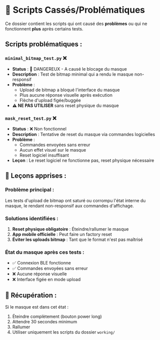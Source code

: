 # 🔴 Scripts Cassés/Problématiques

Ce dossier contient les scripts qui ont causé des **problèmes** ou qui ne fonctionnent **plus** après certains tests.

## Scripts problématiques :

### `minimal_bitmap_test.py` ❌
- **Status** : 🚨 DANGEREUX - A causé le blocage du masque
- **Description** : Test de bitmap minimal qui a rendu le masque non-responsif
- **Problème** : 
  - Upload de bitmap a bloqué l'interface du masque
  - Plus aucune réponse visuelle après exécution
  - Flèche d'upload figée/buggée
- **⚠️ NE PAS UTILISER** sans reset physique du masque

### `mask_reset_test.py` ❌
- **Status** : ❌ Non fonctionnel
- **Description** : Tentative de reset du masque via commandes logicielles
- **Problème** :
  - Commandes envoyées sans erreur
  - Aucun effet visuel sur le masque
  - Reset logiciel insuffisant
- **Leçon** : Le reset logiciel ne fonctionne pas, reset physique nécessaire

## 🚨 Leçons apprises :

### Problème principal :
Les tests d'upload de bitmap ont saturé ou corrompu l'état interne du masque, le rendant non-responsif aux commandes d'affichage.

### Solutions identifiées :
1. **Reset physique obligatoire** : Éteindre/rallumer le masque
2. **App mobile officielle** : Peut faire un factory reset
3. **Éviter les uploads bitmap** : Tant que le format n'est pas maîtrisé

### État du masque après ces tests :
- ✅ Connexion BLE fonctionne
- ✅ Commandes envoyées sans erreur
- ❌ Aucune réponse visuelle
- ❌ Interface figée en mode upload

## 🔧 Récupération :
Si le masque est dans cet état :
1. Éteindre complètement (bouton power long)
2. Attendre 30 secondes minimum
3. Rallumer
4. Utiliser uniquement les scripts du dossier `working/`
